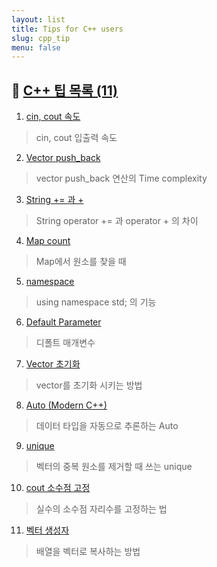 ```yaml
---
layout: list
title: Tips for C++ users
slug: cpp_tip
menu: false
---
```



## 🚩 [C++ 팁 목록 (11)](../_featured_categories/cpp_tip.md)

1. [cin, cout 속도](../tips/cpp_tip/_posts/2020-06-30-cin-속도.md)
> cin, cout 입출력 속도

2. [Vector push_back](../tips/cpp_tip/_posts/2020-06-30-Vector-push_back.md)
>vector push_back 연산의 Time complexity 

3. [String += 과 +](../tips/cpp_tip/_posts/2020-06-30-String-+=-과-+.md)
> String operator += 과 operator + 의 차이
 
4. [Map count](../tips/cpp_tip/_posts/2020-06-30-Map-Count.md)
> Map에서 원소를 찾을 때

5. [namespace](../tips/cpp_tip/_posts/2020-06-30-Namespace.md)
> using namespace std; 의 기능

6. [Default Parameter](../tips/cpp_tip/_posts/2020-06-30-Default-Parameter.md)
> 디폴트 매개변수
 
7. [Vector 초기화](../tips/cpp_tip/_posts/2020-06-30-Vector-초기화.md)
> vector를 초기화 시키는 방법

8. [Auto (Modern C++)](../tips/cpp_tip/_posts/2020-06-30-Auto.md)
> 데이터 타입을 자동으로 추론하는 Auto

9. [unique](../tips/cpp_tip/_posts/2020-08-15-unique.md)
> 벡터의 중복 원소를 제거할 때 쓰는 unique

10. [cout 소수점 고정](../tips/cpp_tip/_posts/2020-08-24-cout-소수점-고정.md)
> 실수의 소수점 자리수를 고정하는 법

11. [벡터 생성자](../tips/cpp_tip/2020-08-24-벡터-생성자.md)
> 배열을 벡터로 복사하는 방법